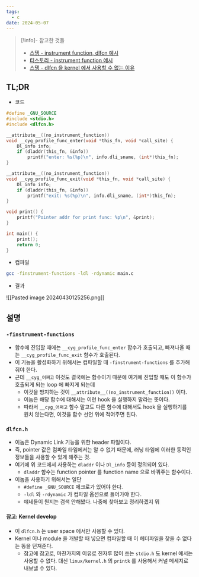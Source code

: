 ```yaml
---
tags:
  - c
date: 2024-05-07
---
```

> [!info]- 참고한 것들
> - [스댕 - instrument function, dlfcn 예시](https://unix.stackexchange.com/a/386903)
> - [티스토리 - instrument function 예시](https://bunhere.tistory.com/279)
> - [스댕 - dlfcn 을 kernel 에서 사용할 수 없는 이유](https://stackoverflow.com/a/15662596)

## TL;DR

- 코드

```c
#define _GNU_SOURCE
#include <stdio.h>
#include <dlfcn.h>

__attribute__((no_instrument_function))
void __cyg_profile_func_enter(void *this_fn, void *call_site) {
	Dl_info info;
	if (dladdr(this_fn, &info))
		printf("enter: %s(%p)\n", info.dli_sname, (int*)this_fn);
}

__attribute__((no_instrument_function))
void __cyg_profile_func_exit(void *this_fn, void *call_site) {
	Dl_info info;
	if (dladdr(this_fn, &info))
		printf("exit: %s(%p)\n", info.dli_sname, (int*)this_fn);
}

void print() {
	printf("Pointer addr for print func: %p\n", &print);
}

int main() {
	print();
	return 0;
}
```

- 컴파일

```bash
gcc -finstrument-functions -ldl -rdynamic main.c
```

- 결과

![[Pasted image 20240430125256.png]]

## 설명

### `-finstrument-functions`

- 함수에 진입할 때에는 `__cyg_profile_func_enter` 함수가 호출되고, 빠져나올 때는 `__cyg_profile_func_exit` 함수가 호출된다.
- 이 기능을 활성화하기 위해서는 컴파일할 때 `-finstrument-functions` 를 추가해 줘야 한다.
- 근데 `__cyg_어쩌고` 이것도 결국에는 함수이기 때문에 여기에 진입할 때도 이 함수가 호출되게 되는 loop 에 빠지게 되는데
	- 이것을 방지하는 것이 `__attribute__((no_instrument_function))` 이다.
	- 이놈은 해당 함수에 대해서는 이런 hook 을 실행하지 말라는 뜻이다.
	- 따라서 `__cyg_어쩌고` 함수 말고도 다른 함수에 대해서도 hook 을 실행하기를 원치 않는다면, 이것을 함수 선언 위에 적어주면 된다.

### `dlfcn.h`

- 이놈은 Dynamic Link 기능을 위한 header 파일이다.
- 즉, pointer 값은 컴파일 타임에서는 알 수 없기 때문에, 러닝 타임에 이러한 동적인 정보들을 사용할 수 있게 해주는 것.
- 여기에 위 코드에서 사용하는 `dladdr` 이나 `Dl_info` 등이 정의되어 있다.
	- `dladdr` 함수는 function pointer 를 function name 으로 바꿔주는 함수이다.
- 이놈을 사용하기 위해서는 일단
	- `#define _GNU_SOURCE` 메크로가 있어야 한다.
	- `-ldl` 와 `-rdynamic` 가 컴파일 옵션으로 들어가야 한다.
	- 얘네들이 뭔지는 검색 안해봤다. 나중에 찾아보고 정리하겠지 뭐

#### 참고: Kernel develop

- 이 `dlfcn.h` 는 user space 에서만 사용할 수 있다.
- Kernel 이나 module 을 개발할 때 넣으면 컴파일할 때 이 헤더파일을 찾을 수 없다는 똥을 던져준다.
	- 참고에 참고로, 마찬가지의 이유로 진자루 많이 쓰는 `stdio.h` 도 kernel 에서는 사용할 수 없다. 대신 `linux/kernel.h` 의 `printk` 를 사용해서 커널 메세지로 내보낼 수 있다.